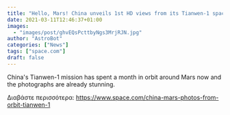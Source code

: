 ```yaml
---
title: "Hello, Mars! China unveils 1st HD views from its Tianwen-1 spacecraft"
date: 2021-03-11T12:46:37+01:00
images:
  - "images/post/ghvEQsPcttbyNgs3MrjRJN.jpg"
author: "AstroBot"
categories: ["News"]
tags: ["space.com"]
draft: false
---
```


China's Tianwen-1 mission has spent a month in orbit around Mars now and the photographs are already stunning. 

Διαβάστε περισσότερα: https://www.space.com/china-mars-photos-from-orbit-tianwen-1
